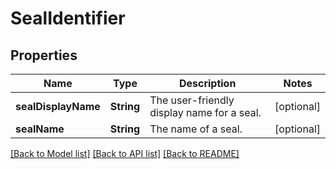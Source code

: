# SealIdentifier

## Properties
Name | Type | Description | Notes
------------ | ------------- | ------------- | -------------
**sealDisplayName** | **String** | The user-friendly display name for a seal. | [optional] 
**sealName** | **String** | The name of a seal. | [optional] 

[[Back to Model list]](../README.md#documentation-for-models) [[Back to API list]](../README.md#documentation-for-api-endpoints) [[Back to README]](../README.md)


